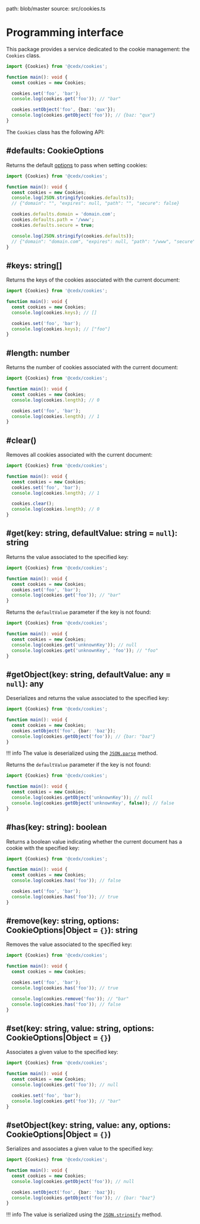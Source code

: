 path: blob/master
source: src/cookies.ts

# Programming interface
This package provides a service dedicated to the cookie management: the `Cookies` class.

```ts
import {Cookies} from '@cedx/cookies';

function main(): void {
  const cookies = new Cookies;

  cookies.set('foo', 'bar');
  console.log(cookies.get('foo')); // "bar"

  cookies.setObject('foo', {baz: 'qux'});
  console.log(cookies.getObject('foo')); // {baz: "qux"}
}
```

The `Cookies` class has the following API:

## **#defaults**: CookieOptions
Returns the default [options](options.md) to pass when setting cookies:

```ts
import {Cookies} from '@cedx/cookies';

function main(): void {
  const cookies = new Cookies;
  console.log(JSON.stringify(cookies.defaults));
  // {"domain": "", "expires": null, "path": "", "secure": false}

  cookies.defaults.domain = 'domain.com';
  cookies.defaults.path = '/www';
  cookies.defaults.secure = true;

  console.log(JSON.stringify(cookies.defaults));
  // {"domain": "domain.com", "expires": null, "path": "/www", "secure": true}
}
```

## **#keys**: string[]
Returns the keys of the cookies associated with the current document:

```ts
import {Cookies} from '@cedx/cookies';

function main(): void {
  const cookies = new Cookies;
  console.log(cookies.keys); // []

  cookies.set('foo', 'bar');
  console.log(cookies.keys); // ["foo"]
}
```

## **#length**: number
Returns the number of cookies associated with the current document:

```ts
import {Cookies} from '@cedx/cookies';

function main(): void {
  const cookies = new Cookies;
  console.log(cookies.length); // 0

  cookies.set('foo', 'bar');
  console.log(cookies.length); // 1
}
```

## **#clear**()
Removes all cookies associated with the current document:

```ts
import {Cookies} from '@cedx/cookies';

function main(): void {
  const cookies = new Cookies;
  cookies.set('foo', 'bar');
  console.log(cookies.length); // 1

  cookies.clear();
  console.log(cookies.length); // 0
}
```

## **#get**(key: string, defaultValue: string = `null`): string
Returns the value associated to the specified key:

```ts
import {Cookies} from '@cedx/cookies';

function main(): void {
  const cookies = new Cookies;
  cookies.set('foo', 'bar');
  console.log(cookies.get('foo')); // "bar"
}
```

Returns the `defaultValue` parameter if the key is not found:

```ts
import {Cookies} from '@cedx/cookies';

function main(): void {
  const cookies = new Cookies;
  console.log(cookies.get('unknownKey')); // null
  console.log(cookies.get('unknownKey', 'foo')); // "foo"
}
```

## **#getObject**(key: string, defaultValue: any = `null`): any
Deserializes and returns the value associated to the specified key:

```ts
import {Cookies} from '@cedx/cookies';

function main(): void {
  const cookies = new Cookies;
  cookies.setObject('foo', {bar: 'baz'});
  console.log(cookies.getObject('foo')); // {bar: "baz"}
}
```

!!! info
    The value is deserialized using the [`JSON.parse`](https://developer.mozilla.org/en-US/docs/Web/JavaScript/Reference/Global_Objects/JSON/parse) method.

Returns the `defaultValue` parameter if the key is not found:

```ts
import {Cookies} from '@cedx/cookies';

function main(): void {
  const cookies = new Cookies;
  console.log(cookies.getObject('unknownKey')); // null
  console.log(cookies.getObject('unknownKey', false)); // false
}
```

## **#has**(key: string): boolean
Returns a boolean value indicating whether the current document has a cookie with the specified key:

```ts
import {Cookies} from '@cedx/cookies';

function main(): void {
  const cookies = new Cookies;
  console.log(cookies.has('foo')); // false

  cookies.set('foo', 'bar');
  console.log(cookies.has('foo')); // true
}
```

## **#remove**(key: string, options: CookieOptions|Object = `{}`): string
Removes the value associated to the specified key:

```ts
import {Cookies} from '@cedx/cookies';

function main(): void {
  const cookies = new Cookies;

  cookies.set('foo', 'bar');
  console.log(cookies.has('foo')); // true

  console.log(cookies.remove('foo')); // "bar"
  console.log(cookies.has('foo')); // false
}
```

## **#set**(key: string, value: string, options: CookieOptions|Object = `{}`)
Associates a given value to the specified key:

```ts
import {Cookies} from '@cedx/cookies';

function main(): void {
  const cookies = new Cookies;
  console.log(cookies.get('foo')); // null

  cookies.set('foo', 'bar');
  console.log(cookies.get('foo')); // "bar"
}
```

## **#setObject**(key: string, value: any, options: CookieOptions|Object = `{}`)
Serializes and associates a given value to the specified key:

```ts
import {Cookies} from '@cedx/cookies';

function main(): void {
  const cookies = new Cookies;
  console.log(cookies.getObject('foo')); // null

  cookies.setObject('foo', {bar: 'baz'});
  console.log(cookies.getObject('foo')); // {bar: "baz"}
}
```

!!! info
    The value is serialized using the [`JSON.stringify`](https://developer.mozilla.org/en-US/docs/Web/JavaScript/Reference/Global_Objects/JSON/stringify) method.
